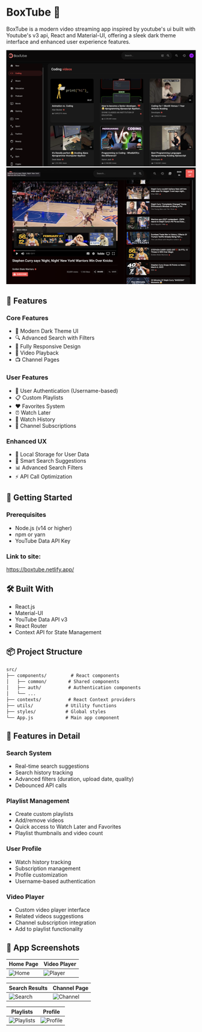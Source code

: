 # BoxTube 🎥

BoxTube is a modern video streaming app inspired by youtube's ui built with Youtube's v3 api, React and Material-UI, offering a sleek dark theme interface and enhanced user experience features.

![BoxTube Homepage](./assets/pic1.png)
![Video player](./assets/pic2.png)

## 🌟 Features

### Core Features
- 🎨 Modern Dark Theme UI
- 🔍 Advanced Search with Filters
- 📱 Fully Responsive Design
- 🎵 Video Playback
- 📺 Channel Pages

### User Features
- 👤 User Authentication (Username-based)
- 📋 Custom Playlists
- ❤️ Favorites System
- ⏰ Watch Later
- 📝 Watch History
- 🔔 Channel Subscriptions

### Enhanced UX
- 💾 Local Storage for User Data
- 🎯 Smart Search Suggestions
- 📊 Advanced Search Filters
- ⚡ API Call Optimization

## 🚀 Getting Started

### Prerequisites
- Node.js (v14 or higher)
- npm or yarn
- YouTube Data API Key

### Link to site:
https://boxtube.netlify.app/

## 🛠️ Built With

- React.js
- Material-UI
- YouTube Data API v3
- React Router
- Context API for State Management

## 📦 Project Structure

```
src/
├── components/         # React components
│   ├── common/        # Shared components
│   ├── auth/          # Authentication components
│   └── ...
├── contexts/          # React Context providers
├── utils/            # Utility functions
├── styles/           # Global styles
└── App.js            # Main app component
```

## 🎨 Features in Detail

### Search System
- Real-time search suggestions
- Search history tracking
- Advanced filters (duration, upload date, quality)
- Debounced API calls

### Playlist Management
- Create custom playlists
- Add/remove videos
- Quick access to Watch Later and Favorites
- Playlist thumbnails and video count

### User Profile
- Watch history tracking
- Subscription management
- Profile customization
- Username-based authentication

### Video Player
- Custom video player interface
- Related videos suggestions
- Channel subscription integration
- Add to playlist functionality

## 📱 App Screenshots

| Home Page | Video Player |
|-----------|--------------|
|![Home](./screenshots/home.png)|![Player](./screenshots/player.png)|

| Search Results | Channel Page |
|---------------|--------------|
|![Search](./screenshots/search.png)|![Channel](./screenshots/channel.png)|

| Playlists | Profile |
|-----------|---------|
|![Playlists](./screenshots/playlists.png)|![Profile](./screenshots/profile.png)|

